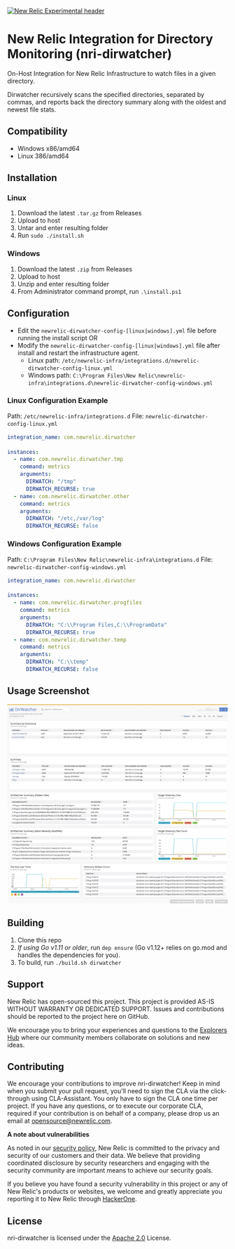 [![New Relic Experimental header](https://github.com/newrelic/opensource-website/raw/master/src/images/categories/Experimental.png)](https://opensource.newrelic.com/oss-category/#new-relic-experimental)

# New Relic Integration for Directory Monitoring (nri-dirwatcher)

On-Host Integration for New Relic Infrastructure to watch files in a given directory.

Dirwatcher recursively scans the specified directories, separated by commas, and reports back the directory summary along with the oldest and newest file stats.

## Compatibility

* Windows x86/amd64
* Linux 386/amd64

## Installation

### Linux

1. Download the latest `.tar.gz` from Releases
2. Upload to host
3. Untar and enter resulting folder
4. Run `sudo ./install.sh`

### Windows

1. Download the latest `.zip` from Releases
2. Upload to host
3. Unzip and enter resulting folder
4. From Administrator command prompt, run `.\install.ps1`

## Configuration

* Edit the `newrelic-dirwatcher-config-[linux|windows].yml` file before running the install script
OR
* Modify the `newrelic-dirwatcher-config-[linux|windows].yml` file after install and restart the infrastructure agent.
  * Linux path: `/etc/newrelic-infra/integrations.d/newrelic-dirwatcher-config-linux.yml`
  * Windows path: `C:\Program Files\New Relic\newrelic-infra\integrations.d\newrelic-dirwatcher-config-windows.yml`

### Linux Configuration Example

Path: `/etc/newrelic-infra/integrations.d`
File: `newrelic-dirwatcher-config-linux.yml`

```yaml
integration_name: com.newrelic.dirwatcher

instances:
  - name: com.newrelic.dirwatcher.tmp
    command: metrics
    arguments:
      DIRWATCH: "/tmp"
      DIRWATCH_RECURSE: true
  - name: com.newrelic.dirwatcher.other
    command: metrics
    arguments:
      DIRWATCH: "/etc,/var/log"
      DIRWATCH_RECURSE: false
```

### Windows Configuration Example

Path: `C:\Program Files\New Relic\newrelic-infra\integrations.d`
File: `newrelic-dirwatcher-config-windows.yml`

```yaml
integration_name: com.newrelic.dirwatcher

instances:
  - name: com.newrelic.dirwatcher.progfiles
    command: metrics
    arguments:
      DIRWATCH: "C:\\Program Files,C:\\ProgramData"
      DIRWATCH_RECURSE: true
  - name: com.newrelic.dirwatcher.temp
    command: metrics
    arguments:
      DIRWATCH: "C:\\temp"
      DIRWATCH_RECURSE: false
```

## Usage Screenshot

![dirwatcher-screenshot](./etc/nri-dirwatcher-screenshot.jpg)

## Building

1. Clone this repo
2. _If using Go v1.11 or older_, run `dep ensure` (Go v1.12+ relies on go.mod and handles the dependencies for you).
3. To build, run `./build.sh dirwatcher`

## Support

New Relic has open-sourced this project. This project is provided AS-IS WITHOUT WARRANTY OR DEDICATED SUPPORT. Issues and contributions should be reported to the project here on GitHub.

We encourage you to bring your experiences and questions to the [Explorers Hub](https://discuss.newrelic.com) where our community members collaborate on solutions and new ideas.

## Contributing

We encourage your contributions to improve nri-dirwatcher! Keep in mind when you submit your pull request, you'll need to sign the CLA via the click-through using CLA-Assistant. You only have to sign the CLA one time per project. If you have any questions, or to execute our corporate CLA, required if your contribution is on behalf of a company, please drop us an email at opensource@newrelic.com.

**A note about vulnerabilities**

As noted in our [security policy](../../security/policy), New Relic is committed to the privacy and security of our customers and their data. We believe that providing coordinated disclosure by security researchers and engaging with the security community are important means to achieve our security goals.

If you believe you have found a security vulnerability in this project or any of New Relic's products or websites, we welcome and greatly appreciate you reporting it to New Relic through [HackerOne](https://hackerone.com/newrelic).

## License

nri-dirwatcher is licensed under the [Apache 2.0](http://apache.org/licenses/LICENSE-2.0.txt) License.
